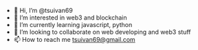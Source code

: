 - 👋 Hi, I’m @tsuivan69
- 👀 I’m interested in web3 and blockchain
- 🌱 I’m currently learning javascript, python
- 💞️ I’m looking to collaborate on web developing and web3 stuff
- 📫 How to reach me tsuivan69@gmail.com

<!---
tsuivan69/tsuivan69 is a ✨ special ✨ repository because its `README.md` (this file) appears on your GitHub profile.
You can click the Preview link to take a look at your changes.
--->
